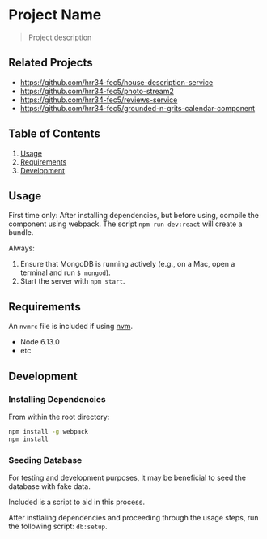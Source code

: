 # Project Name

> Project description

## Related Projects

  - https://github.com/hrr34-fec5/house-description-service
  - https://github.com/hrr34-fec5/photo-stream2
  - https://github.com/hrr34-fec5/reviews-service
  - https://github.com/hrr34-fec5/grounded-n-grits-calendar-component

## Table of Contents

1. [Usage](#Usage)
1. [Requirements](#requirements)
1. [Development](#development)

## Usage

First time only: 
After installing dependencies, but before using, compile the component using webpack. The script `npm run dev:react` will create a bundle. 

Always:
1. Ensure that MongoDB is running actively (e.g., on a Mac, open a terminal and run `$ mongod`).
2. Start the server with `npm start`.

## Requirements

An `nvmrc` file is included if using [nvm](https://github.com/creationix/nvm).

- Node 6.13.0
- etc

## Development

### Installing Dependencies

From within the root directory:

```sh
npm install -g webpack
npm install
```
### Seeding Database
For testing and development purposes, it may be beneficial to seed the database with fake data.

Included is a script to aid in this process.

After instlaling dependencies and proceeding through the usage steps, run the following script: `db:setup`. 